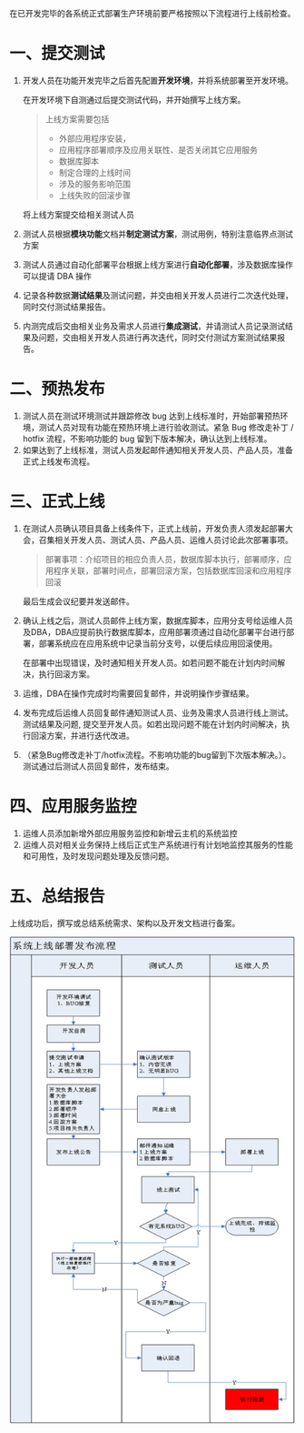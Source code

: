 在已开发完毕的各系统正式部署生产环境前要严格按照以下流程进行上线前检查。

# 一、提交测试

1. 开发人员在功能开发完毕之后首先配置**开发环境**，并将系统部署至开发环境。

   在开发环境下自测通过后提交测试代码，并开始撰写上线方案。

   > 上线方案需要包括
   >
   > - 外部应用程序安装，
   > - 应用程序部署顺序及应用关联性、是否关闭其它应用服务
   > - 数据库脚本
   > - 制定合理的上线时间
   > - 涉及的服务影响范围
   > - 上线失败的回滚步骤

   将上线方案提交给相关测试人员

2. 测试人员根据**模块功能**文档并**制定测试方案**，测试用例，特别注意临界点测试方案

3. 测试人员通过自动化部署平台根据上线方案进行**自动化部署**，涉及数据库操作可以提请 DBA 操作

4. 记录各种数据**测试结果**及测试问题，并交由相关开发人员进行二次迭代处理，同时交付测试结果报告。

5. 内测完成后交由相关业务及需求人员进行**集成测试**，并请测试人员记录测试结果及问题，交由相关开发人员进行再次迭代，同时交付测试方案测试结果报告。

# 二、预热发布

1. 测试人员在测试环境测试并跟踪修改 bug 达到上线标准时，开始部署预热环境，测试人员对现有功能在预热环境上进行验收测试。紧急 Bug 修改走补丁 / hotfix 流程，不影响功能的 bug 留到下版本解决，确认达到上线标准。
2. 如果达到了上线标准，测试人员发起邮件通知相关开发人员、产品人员，准备正式上线发布流程。

# 三、正式上线

1. 在测试人员确认项目具备上线条件下，正式上线前，开发负责人须发起部署大会，召集相关开发人员、测试人员、产品人员、运维人员讨论此次部署事项。

   > 部署事项：介绍项目的相应负责人员，数据库脚本执行，部署顺序，应用程序关联，部署时间点，部署回滚方案，包括数据库回滚和应用程序回滚

   最后生成会议纪要并发送邮件。

2. 确认上线之后，测试人员邮件上线方案，数据库脚本，应用分支号给运维人员及DBA，DBA应提前执行数据库脚本，应用部署须通过自动化部署平台进行部署，部署系统应在应用系统中记录当前分支号，以便后续应用回滚使用。

   在部署中出现错误，及时通知相关开发人员。如若问题不能在计划内时间解决，执行回滚方案。

3. 运维，DBA在操作完成时均需要回复邮件，并说明操作步骤结果。

4. 发布完成后运维人员回复邮件通知测试人员、业务及需求人员进行线上测试。测试结果及问题, 提交至开发人员。如若出现问题不能在计划内时间解决，执行回滚方案，并进行迭代改进。

5. （紧急Bug修改走补丁/hotfix流程。不影响功能的bug留到下次版本解决。）。测试通过后测试人员回复邮件，发布结束。

# 四、应用服务监控

1. 运维人员添加新增外部应用服务监控和新增云主机的系统监控
2. 运维人员对相关业务保持上线后正式生产系统进行有计划地监控其服务的性能和可用性，及时发现问题处理及反馈问题。

# 五、总结报告

上线成功后，撰写或总结系统需求、架构以及开发文档进行备案。

![img](..\img\项目上线流程.png)

